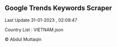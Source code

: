 

## Google Trends Keywords Scraper 
 
Last Update 31-01-2023 , 02:09:47

Country List :
VIETNAM.json



© Abdul Muttaqin 
